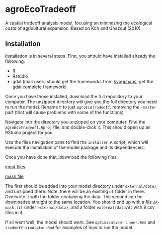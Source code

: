 # agroEcoTradeoff

A spatial tradeoff analysis model, focusing on minimizing the ecological costs of agricultural expansion.  Based on Koh and Ghazoul (2010). 

## Installation

Installation is in several steps. First, you should have installed already the following: 

  + R
  + Rstudio
  + gdal (mac users should get the frameworks from [kyngchaos](http://www.kyngchaos.com/software/frameworks), get the gdal complete framework)

Once you have those installed, download the full repository to your computer. The unzipped directory will give you the full directory you need to run the model. Rename it to just `agroEcoTradeoff`, removing the `-master` part (that will cause problems with some of the functions) 

Navigate into the directory you unzipped on your computer.  Find the `agroEcoTradeoff.Rproj` file, and double-click it. This should open up an RStudio project for you.  

Use the files navigation pane to find the `installer.R` script, which will execute the installation of the model package and its dependencies.  

Once you have done that, download the following files: 

[input files](https://www.dropbox.com/s/wt0ygdl4rejiz6s/dt.zip?dl=0)

[mask file](https://www.dropbox.com/s/ncy76swgnhqx98h/ZA-mask.tif?dl=0)

The first should be added into your model directory under `external/data/`, and unzipped there. Note: there will be an existing `dt` folder in there. Overwrite it with the folder containing the data. The second can be downloaded straight to the same location. You should end up with a file `ZA-mask.tif` under `external/data/`, and a folder 
`external/data/dt` with 9 csv files in it.

If all went well, the model should work.  See `optimization-runner.Rmd` and `tradeoff-simulator.Rmd` for examples of how to run the model. 


